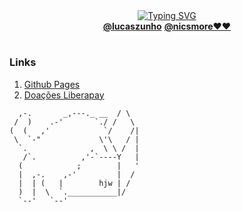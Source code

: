 <div align="center">
    <a href="https://www.marxists.org/portugues/"><img src="https://readme-typing-svg.demolab.com?font=Handjet&size=26&pause=1000&color=F70000&width=190&lines=N%C3%A3o+pense+na+Matrix...;Pense+na+Revolus%C3%A3o+%5E%5E" alt="Typing SVG" /></a>
</div>

<div align="center">
    <a href="https://www.instagram.com/lucaszunho/"><b>@lucaszunho</b></a>
    <a href="https://www.instagram.com/nicolegoncalves123/"><b>@nicsmore&#9829;&#9829;</b></a>
</div>

#

### Links

1. [Github Pages](https://lzunho-afk.github.io)
2. [Doações Liberapay](https://liberapay.com/lzunho-afk/)

```text
  ,-.       _,---._ __  / \
 /  )    .-'       `./ /   \
(  (   ,'            `/    /|
 \  `-"             \'\   / |
  `.              ,  \ \ /  |
   /`.          ,'-`----Y   |
  (            ;        |   '
  |  ,-.    ,-'         |  /
  |  | (   |        hjw | /
  )  |  \  `.___________|/
  `--'   `--'
```
